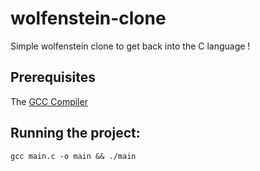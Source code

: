 # wolfenstein-clone
Simple wolfenstein clone to get back into the C language !

## Prerequisites
The [GCC Compiler](https://gcc.gnu.org/)

## Running the project:
`gcc main.c -o main && ./main`